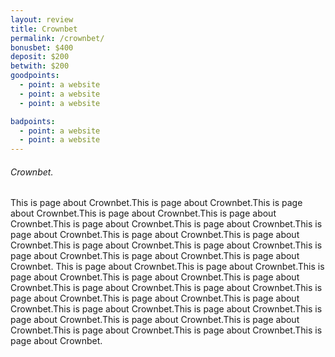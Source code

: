 ```yaml
---
layout: review
title: Crownbet
permalink: /crownbet/
bonusbet: $400
deposit: $200
betwith: $200
goodpoints:
  - point: a website
  - point: a website
  - point: a website

badpoints:
  - point: a website
  - point: a website
---
```

###### Crownbet.

This is page about Crownbet.This is page about Crownbet.This is page about Crownbet.This is page about Crownbet.This is page about Crownbet.This is page about Crownbet.This is page about Crownbet.This is page about Crownbet.This is page about Crownbet.This is page about Crownbet.This is page about Crownbet.This is page about Crownbet.This is page about Crownbet.This is page about Crownbet.This is page about Crownbet.
This is page about Crownbet.This is page about Crownbet.This is page about Crownbet.This is page about Crownbet.This is page about Crownbet.This is page about Crownbet.This is page about Crownbet.This is page about Crownbet.This is page about Crownbet.This is page about Crownbet.This is page about Crownbet.This is page about Crownbet.This is page about Crownbet.This is page about Crownbet.This is page about Crownbet.This is page about Crownbet.This is page about Crownbet.This is page about Crownbet.